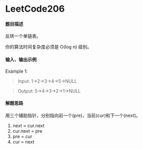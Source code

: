 # LeetCode206
#### 题目描述
反转一个单链表。

你的算法时间复杂度必须是 O(log n) 级别。
#### 输入、输出示例
Example 1:
> Input: 1->2->3->4->5->NULL

> Output: 5->4->3->2->1->NULL


#### 解题思路
用三个辅助指针，分别指向前一个(pre)，当前(cur)和下一个(next)。
1. next = cur.next
2. cur.next = pre
3. pre = cur
4. cur = next

